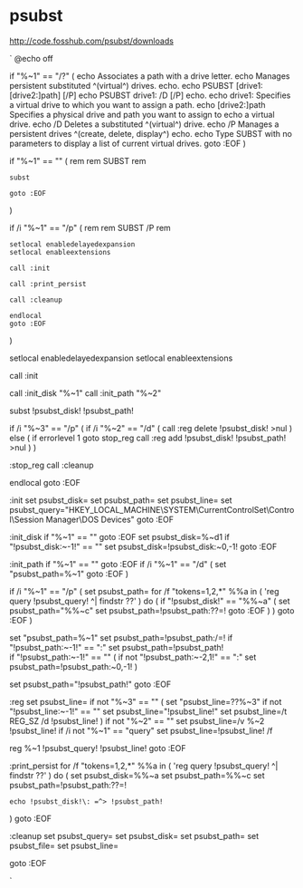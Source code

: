 psubst
======
http://code.fosshub.com/psubst/downloads

`
@echo off


if "%~1" == "/?" (
	echo Associates a path with a drive letter.
	echo Manages persistent substituted ^(virtual^) drives.
	echo.
	echo PSUBST [drive1: [drive2:]path] [/P]
	echo PSUBST drive1: /D [/P]
	echo.
	echo   drive1:        Specifies a virtual drive to which you want to assign a path.
	echo   [drive2:]path  Specifies a physical drive and path you want to assign to
	echo                  a virtual drive.
	echo   /D             Deletes a substituted ^(virtual^) drive.
	echo   /P             Manages a persistent drives ^(create, delete, display^)
	echo.
	echo Type SUBST with no parameters to display a list of current virtual drives.
	goto :EOF
)


if "%~1" == "" (
	rem
	rem SUBST
	rem

	subst

	goto :EOF
)


if /i "%~1" == "/p" (
	rem
	rem SUBST /P
	rem

	setlocal enabledelayedexpansion
	setlocal enableextensions

	call :init

	call :print_persist

	call :cleanup

	endlocal
	goto :EOF
)


setlocal enabledelayedexpansion
setlocal enableextensions

call :init

call :init_disk "%~1"
call :init_path "%~2"

subst !psubst_disk! !psubst_path!

if /i "%~3" == "/p" (
	if /i "%~2" == "/d" (
		call :reg delete !psubst_disk! >nul
	) else (
		if errorlevel 1 goto stop_reg
		call :reg add !psubst_disk! !psubst_path! >nul
	)
)

:stop_reg
call :cleanup

endlocal
goto :EOF


:init
set psubst_disk=
set psubst_path=
set psubst_line=
set psubst_query="HKEY_LOCAL_MACHINE\SYSTEM\CurrentControlSet\Control\Session Manager\DOS Devices"
goto :EOF


:init_disk
if "%~1" == "" goto :EOF
set psubst_disk=%~d1
if "!psubst_disk:~-1!" == "\" set psubst_disk=!psubst_disk:~0,-1!
goto :EOF


:init_path
if "%~1" == "" goto :EOF
if /i "%~1" == "/d" (
	set "psubst_path=%~1"
	goto :EOF
)

if /i "%~1" == "/p" (
	set psubst_path=
	for /f "tokens=1,2,*" %%a in ( 'reg query !psubst_query! ^| findstr ??' ) do (
		if "!psubst_disk!" == "%%~a" (
			set psubst_path="%%~c"
			set psubst_path=!psubst_path:\??\=!
			goto :EOF
		)
	)
	goto :EOF
)

set "psubst_path=%~1"
set psubst_path=!psubst_path:/=\!
if "!psubst_path:~-1!" == ":" set psubst_path=!psubst_path!\
if "!psubst_path:~-1!" == "\" (
	if not "!psubst_path:~-2,1!" == ":" set psubst_path=!psubst_path:~0,-1!
)

set psubst_path="!psubst_path!"
goto :EOF


:reg
set psubst_line=
if not "%~3" == "" (
	set "psubst_line=\??\%~3"
	if not "!psubst_line:~-1!" == "\" set psubst_line="!psubst_line!"
	set psubst_line=/t REG_SZ /d !psubst_line!
)
if not "%~2" == "" set psubst_line=/v %~2 !psubst_line!
if /i not "%~1" == "query" set psubst_line=!psubst_line! /f

reg %~1 !psubst_query! !psubst_line!
goto :EOF


:print_persist
for /f "tokens=1,2,*" %%a in ( 'reg query !psubst_query! ^| findstr ??' ) do (
	set psubst_disk=%%~a
	set psubst_path=%%~c
	set psubst_path=!psubst_path:\??\=!

	echo !psubst_disk!\: =^> !psubst_path!
)
goto :EOF


:cleanup
set psubst_query=
set psubst_disk=
set psubst_path=
set psubst_file=
set psubst_line=

goto :EOF

`

